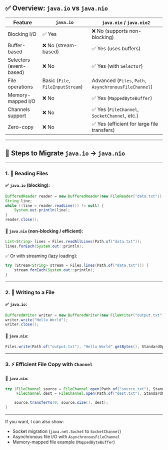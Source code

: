 

## ✅ Overview: `java.io` vs `java.nio`

| Feature                 | `java.io`                         | `java.nio` / `java.nio2`                              |
| ----------------------- | --------------------------------- | ----------------------------------------------------- |
| Blocking I/O            | ✅ Yes                             | ❌ No (supports non-blocking)                          |
| Buffer-based            | ❌ No (stream-based)               | ✅ Yes (uses buffers)                                  |
| Selectors (event-based) | ❌ No                              | ✅ Yes (with `Selector`)                               |
| File operations         | Basic (`File`, `FileInputStream`) | Advanced (`Files`, `Path`, `AsynchronousFileChannel`) |
| Memory-mapped I/O       | ❌ No                              | ✅ Yes (`MappedByteBuffer`)                            |
| Channels support        | ❌ No                              | ✅ Yes (`FileChannel`, `SocketChannel`, etc.)          |
| Zero-copy               | ❌ No                              | ✅ Yes (efficient for large file transfers)            |

---

## 🔁 Steps to Migrate `java.io` → `java.nio`

---

### 1. 📖 Reading Files

#### ✅ `java.io` (blocking):

```java
BufferedReader reader = new BufferedReader(new FileReader("data.txt"));
String line;
while ((line = reader.readLine()) != null) {
    System.out.println(line);
}
reader.close();
```

#### 🔁 `java.nio` (non-blocking / efficient):

```java
List<String> lines = Files.readAllLines(Path.of("data.txt"));
lines.forEach(System.out::println);
```

✅ Or with streaming (lazy loading):

```java
try (Stream<String> stream = Files.lines(Path.of("data.txt"))) {
    stream.forEach(System.out::println);
}
```

---

### 2. 📝 Writing to a File

#### ✅ `java.io`:

```java
BufferedWriter writer = new BufferedWriter(new FileWriter("output.txt"));
writer.write("Hello World");
writer.close();
```

#### 🔁 `java.nio`:

```java
Files.write(Path.of("output.txt"), "Hello World".getBytes(), StandardOpenOption.CREATE);
```

---

### 3. ⚡ Efficient File Copy with `Channel`

#### 🔁 `java.nio`:

```java
try (FileChannel source = FileChannel.open(Path.of("source.txt"), StandardOpenOption.READ);
     FileChannel dest = FileChannel.open(Path.of("dest.txt"), StandardOpenOption.WRITE, StandardOpenOption.CREATE)) {

    source.transferTo(0, source.size(), dest);
}
```

---

If you want, I can also show:

* Socket migration (`java.net.Socket` to `SocketChannel`)
* Asynchronous file I/O with `AsynchronousFileChannel`
* Memory-mapped file example (`MappedByteBuffer`)


